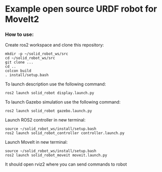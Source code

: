 # Example open source URDF robot for MoveIt2

### How to use:
Create ros2 workspace and clone this repository:
```
mkdir -p ~/solid_robot_ws/src
cd ~/solid_robot_ws/src
git clone ...
cd ..
colcon build
. install/setup.bash
```
<p>To launch description use the following command:</p>

```
ros2 launch solid_robot display.launch.py 
```

<p>To launch Gazebo simulation use the following command:</p>

```
ros2 launch solid_robot gazebo.launch.py 
```

<p>Launch ROS2 controller in new terminal:</p>

```
source ~/solid_robot_ws/install/setup.bash
ros2 launch solid_robot_controller controller.launch.py 
```

<p>Launch MoveIt in new terminal:</p>

```
source ~/solid_robot_ws/install/setup.bash
ros2 launch solid_robot_moveit moveit.launch.py 
```
It should open rviz2 where you can send commands to robot